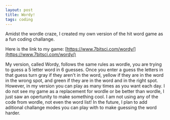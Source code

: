 ```yaml
---
layout: post
title: Wordy!
tags: coding
---
```

Amidst the wordle craze, I created my own version of the hit word game as a fun coding challange.

Here is the link to my game: [https://www.7bitsci.com/wordy/](https://www.7bitsci.com/wordy/)

My version, called Wordy, follows the same rules as wordle, you are trying to guess a 5 letter word in 6 guesses. Once you enter a guess the letters in that guess turn gray if they aren't in the word, yellow if they are in the word in the wrong spot, and green if they are in the word and in the right spot. However, in my version you can play as many times as you want each day. I do not see my game as a replacement for wordle or be better than wordle, I just saw an opertunity to make something cool. I am not using any of the code from wordle, not even the word list! In the future, I plan to add aditional challange modes you can play with to make guessing the word harder.
